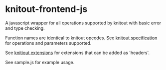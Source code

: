 # knitout-frontend-js
 

A javascript wrapper for all operations supported by knitout with basic error and type checking.

Function names are identical to knitout opcodes. See [knitout specification](https://textiles-lab.github.io/knitout/knitout.html) for operations and parameters supported.

See [knitiout extensions](https://textiles-lab.github.io/knitout/extensions.html) for extensions that can be added as 'headers'.

See sample.js for example usage.
